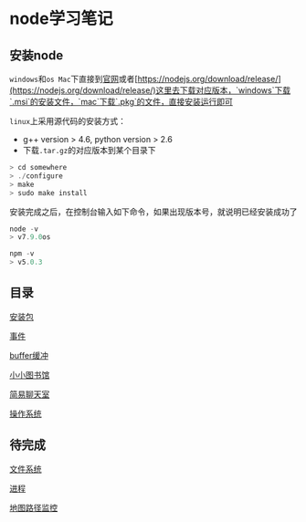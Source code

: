 # node学习笔记

## 安装node

`windows`和`os Mac`下直接到[官网](https://nodejs.org/en/download/)或者[https://nodejs.org/download/release/](https://nodejs.org/download/release/)这里去下载对应版本，`windows`下载`.msi`的安装文件，`mac`下载`.pkg`的文件，直接安装运行即可

`linux`上采用源代码的安装方式：
 
- g++ version > 4.6, python version > 2.6
- 下载`.tar.gz`的对应版本到某个目录下

```javascript
> cd somewhere
> ./configure
> make
> sudo make install
```
安装完成之后，在控制台输入如下命令，如果出现版本号，就说明已经安装成功了

```javascript
node -v
> v7.9.0os

npm -v
> v5.0.3
```
## 目录

[安装包](https://github.com/Rynxiao/node-note/tree/master/install)

[事件](https://github.com/Rynxiao/node-note/tree/master/events)

[buffer缓冲](https://github.com/Rynxiao/node-note/tree/master/buffer)

[小小图书馆](https://github.com/Rynxiao/node-note/tree/master/http%26https)

[简易聊天室](https://github.com/Rynxiao/node-note/tree/master/net)

[操作系统](https://github.com/Rynxiao/node-note/tree/master/os)

## 待完成

[文件系统](https://github.com/Rynxiao/node-note/tree/master/fs)

[进程](https://github.com/Rynxiao/node-note/tree/master/process)

[地图路径监控](https://github.com/Rynxiao/node-note/tree/master/websocket)

